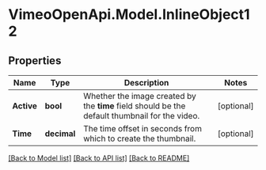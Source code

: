 # VimeoOpenApi.Model.InlineObject12
## Properties

Name | Type | Description | Notes
------------ | ------------- | ------------- | -------------
**Active** | **bool** | Whether the image created by the **time** field should be the default thumbnail for the video. | [optional] 
**Time** | **decimal** | The time offset in seconds from which to create the thumbnail. | [optional] 

[[Back to Model list]](../README.md#documentation-for-models) [[Back to API list]](../README.md#documentation-for-api-endpoints) [[Back to README]](../README.md)

